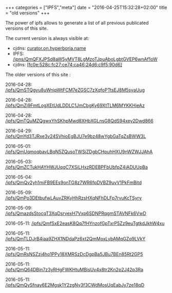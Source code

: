 +++
categories = ["IPFS","meta"]
date = "2016-04-25T15:32:28+02:00"
title = "old versions"
+++

The power of ipfs allows to generate a list of all previous publicated versions of this site. 

The current version is always visible at:

-	cjdns: [curator.on.hyperboria.name](http://curator.on.hyperboria.name)
-	IPFS: [/ipns/QmQFXJPSd8aW5yMVT8LgMzoTJpuAboLgbtGVEP6wnAf1oW](http://ipfs.io/ipns/QmQFXJPSd8aW5yMVT8LgMzoTJpuAboLgbtGVEP6wnAf1oW)
-   cjdns: [[fc0e:528c:fc27:ce74:ca46:24d6:c9f5:90d6]](http://[fc0e:528c:fc27:ce74:ca46:24d6:c9f5:90d6]/)

The older versions of this site :

2016-04-28: [/ipfs/QmSTQgyu8uWnipWtFCM7eZGSC7zXqfoPTtsEJ8M5syaUug](http://ipfs.io/ipfs/QmSTQgyu8uWnipWtFCM7eZGSC7zXqfoPTtsEJ8M5syaUug)

2016-04-28: [/ipfs/QmZj9FmtLogXEtUdLDDLC1JmCbgKy69XtTLM6MYKKHieAz](http://ipfs.io/ipfs/QmZj9FmtLogXEtUdLDDLC1JmCbgKy69XtTLM6MYKKHieAz)

2016-04-28: [/ipfs/QmTQuMZQgwxYhSKhpMwd8XHbXGLnsG8QdS94xey2Dwd866](http://ipfs.io/ipfs/QmTQuMZQgwxYhSKhpMwd8XHbXGLnsG8QdS94xey2Dwd866)

2016-04-29: [/ipfs/QmYd3TJRxe3v24SVhioEgBJU7e9bz48wYgbGaTqZsBWW3L](http://ipfs.io/ipfs/QmYd3TJRxe3v24SVhioEgBJU7e9bz48wYgbGaTqZsBWW3L)


2016-05-01: [/ipfs/QmUqmoqbavLBqN5ZQusoTWSjZDgbCHpuhHXU9nWZWJJAhA](http://ipfs.io/ipfs/QmUqmoqbavLBqN5ZQusoTWSjZDgbCHpuhHXU9nWZWJJAhA)

2016-05-03: [/ipfs/QmZCTukHAYHWJUqqC7XSiLHxzRDEBPFbUbfpZ4iADUUpBa](http://ipfs.io/ipfs/QmZCTukHAYHWJUqqC7XSiLHxzRDEBPFbUbfpZ4iADUUpBa)

2016-05-04: [/ipfs/QmQv2yh1miFB9EEs9onTG8z7WR6fpDVBZ9uvV1PkFmBitd](http://ipfs.io/ipfs/QmQv2yh1miFB9EEs9onTG8z7WR6fpDVBZ9uvV1PkFmBitd)

2016-05-09: [/ipfs/QmPo3DEtbufwLAuvZRKyHhRzsHXqNFhDLFp7rvuKcTSyry](http://ipfs.io/ipfs/QmPo3DEtbufwLAuvZRKyHhRzsHXqNFhDLFp7rvuKcTSyry)

2016-05-09: [/ipfs/QmazdsStocqT3XqDsrvexH7Vxp6SDNPRqgmSTAVNFk6VwD](http://ipfs.io/ipfs/QmazdsStocqT3XqDsrvexH7Vxp6SDNPRqgmSTAVNFk6VwD)

2016-05-11: [/ipfs/QmfSxE2easK8Qq7fHYnzofGpTxrP5Zz9euTgtkdJkhW4xu](http://ipfs.io/ipfs/QmfSxE2easK8Qq7fHYnzofGpTxrP5Zz9euTgtkdJkhW4xu)

2016-05-11: [/ipfs/QmTLDJrB4iaa9ZHX1NDdaPz6xt2QmMoxLybAMqGZq9LVkY](http://ipfs.io/ipfs/QmTLDJrB4iaa9ZHX1NDdaPz6xt2QmMoxLybAMqGZq9LVkY)

2016-05-11: [/ipfs/QmRsNSZzj4ho1PPy18XMRSzDcDgpBa5JBu7BEn85Rt2GP5](http://ipfs.io/ipfs/QmRsNSZzj4ho1PPy18XMRSzDcDgpBa5JBu7BEn85Rt2GP5)

2016-05-11: [/ipfs/QmQ64DBin7z3yRHgFWKHtuMBisUv4x8tr2Kn2p2J42p3Ra](http://ipfs.io/ipfs/QmQ64DBin7z3yRHgFWKHtuMBisUv4x8tr2Kn2p2J42p3Ra)

2016-05-11: [/ipfs/QmQySfnay6E2Mgsk1Y2zgNy3f3CWdMosUqEabJy7ze18qD](http://ipfs.io/ipfs/QmQySfnay6E2Mgsk1Y2zgNy3f3CWdMosUqEabJy7ze18qD)

